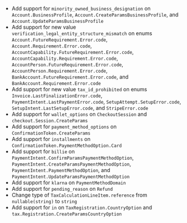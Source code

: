 * Add support for `minority_owned_business_designation` on `Account.BusinessProfile`, `Account.CreateParamsBusinessProfile`, and `Account.UpdateParamsBusinessProfile`
* Add support for new value `verification_legal_entity_structure_mismatch` on enums `Account.FutureRequirement.Error.code`, `Account.Requirement.Error.code`, `AccountCapability.FutureRequirement.Error.code`, `AccountCapability.Requirement.Error.code`, `AccountPerson.FutureRequirement.Error.code`, `AccountPerson.Requirement.Error.code`, `BankAccount.FutureRequirement.Error.code`, and `BankAccount.Requirement.Error.code`
* Add support for new value `tax_id_prohibited` on enums `Invoice.LastFinalizationError.code`, `PaymentIntent.LastPaymentError.code`, `SetupAttempt.SetupError.code`, `SetupIntent.LastSetupError.code`, and `StripeError.code`
* Add support for `wallet_options` on `CheckoutSession` and `checkout.Session.CreateParams`
* Add support for `payment_method_options` on `ConfirmationToken.CreateParams`
* Add support for `installments` on `ConfirmationToken.PaymentMethodOption.Card`
* Add support for `billie` on `PaymentIntent.ConfirmParamsPaymentMethodOption`, `PaymentIntent.CreateParamsPaymentMethodOption`, `PaymentIntent.PaymentMethodOption`, and `PaymentIntent.UpdateParamsPaymentMethodOption`
* Add support for `klarna` on `PaymentMethodDomain`
* Add support for `pending_reason` on `Refund`
* Change type of `TaxCalculationLineItem.reference` from `nullable(string)` to `string`
* Add support for `in` on `TaxRegistration.CountryOption` and `tax.Registration.CreateParamsCountryOption`